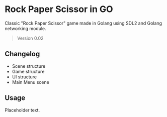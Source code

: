 # Rock Paper Scissor in GO

Classic "Rock Paper Scissor" game made in Golang using SDL2 and
Golang networking module. 

> Version 0.02

## Changelog

- Scene structure
- Game structure
- UI structure
- Main Menu scene

## Usage

Placeholder text.